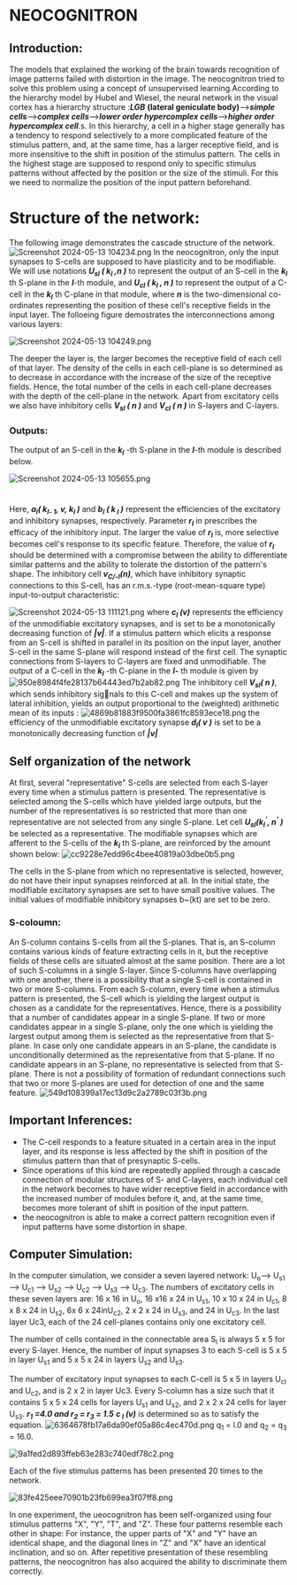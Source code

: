# NEOCOGNITRON
## Introduction:
The models that explained the working of the brain towards recognition of image patterns failed with distortion in the image. The neocognitron tried to solve this problem using a concept of unsupervised learning.According to the hierarchy model by Hubel and Wiesel, the neural network in the visual cortex has a hierarchy structure :***LGB*** **(lateral geniculate body)**-->***simple cells***-->***complex cells***-->***lower order hypercomplex cells***-->***higher order hypercomplex cell***.s. In this hierarchy, a cell in a higher stage generally has a tendency to respond selectively to a more complicated feature of the stimulus pattern, and, at the same time, has a larger receptive field, and is more insensitive to the shift in position of the stimulus pattern. The cells in the highest 
stage are supposed to respond only to specific stimulus patterns without affected by the position or the size of the stimuli. For  this we need to normalize the position of the input pattern beforehand.

# Structure of the network:

The following image demonstrates the cascade structure of the network.
![Screenshot 2024-05-13 104234.png](../_resources/Screenshot%202024-05-13%20104234.png)
In the neocognitron, only the input synapses to S-cells are supposed to have plasticity and to be modifiable. We will use notations ***U<sub>sl</sub> ( k<sub>l</sub> ,n )*** to represent the output of an S-cell in the ***k<sub>l</sub>*** th S-plane in the ***l***-th module, and ***U<sub>cl</sub> ( k<sub>l</sub> , n )*** to represent the output of a C-cell in the ***k<sub>l</sub>*** th C-plane in that module, where ***n*** is the two-dimensional co-ordinates representing the position of these cell's receptive fields in the input layer. 
The folloeing figure demostrates the interconnections among various layers:


![Screenshot 2024-05-13 104249.png](../_resources/Screenshot%202024-05-13%20104249.png)

The deeper the layer is, the larger becomes the receptive field of each cell of that layer. The density of the cells in each cell-plane is so determined as to decrease in accordance with the 
increase of the size of the receptive fields. Hence, the total number of the cells in each cell-plane decreases with the depth of the cell-plane in the network.
Apart from excitatory cells we also have inhibitory cells ***V<sub>sl</sub> ( n )*** and ***V<sub>cl</sub> ( n )*** in S-layers and C-layers. 
### Outputs:
The output of an S-cell in the ***k<sub>l</sub>*** -th S-plane in the ***l***-th module is described below. 


![Screenshot 2024-05-13 105655.png](../_resources/Screenshot%202024-05-13%20105655.png)

<img src="../_resources/Screenshot%202024-05-13%20105704.png" width="100" height="10">

Here, ***a<sub>l</sub>( k<sub>l- 1</sub>, v, k<sub>l</sub> )*** and ***b<sub>l</sub> ( k<sub> l</sub> )*** represent the efficiencies of the excitatory and inhibitory synapses, respectively. Parameter ***r<sub>l</sub>*** in prescribes the efficacy of the inhibitory input. The larger the value of ***r<sub>l</sub>*** is, more 
selective becomes cell's response to its specific feature. Therefore, the value of ***r<sub>l</sub>*** should be determined with a compromise between the ability to differentiate similar patterns and the ability to tolerate the distortion of the pattern's shape. 
The inhibitory cell ***v<sub>C/-l</sub>(n)***, which have inhibitory synaptic connections to this S-cell, has an r.m.s.-type (root-mean-square type) input-to-output characteristic:


![Screenshot 2024-05-13 111121.png](../_resources/Screenshot%202024-05-13%20111121.png)
where ***c<sub>l</sub> (v)*** represents the efficiency of the unmodifiable excitatory synapses, and is set to be a monotonically decreasing function of ***|v|***. If a stimulus pattern which elicits a response from an S-cell is shifted in parallel in its position on the input layer, another S-cell in the same S-plane will respond instead of the first cell. The synaptic connections from S-layers to C-layers are fixed and unmodifiable.
The output of a C-cell 
in the ***k<sub>l</sub>*** -th C-plane in the ***l-*** th module is given by
![950e8984f4fe28137b64443ed7b2ab82.png](../_resources/950e8984f4fe28137b64443ed7b2ab82.png)
The inhibitory cell ***V<sub>sl</sub>( n )***, which sends inhibitory signals to this C-cell and makes up the system of lateral inhibition, yields an output proportional to the (weighted) arithmetic mean of its inputs : 
![4869b81883f9500fa3861fc8593ece18.png](../_resources/4869b81883f9500fa3861fc8593ece18.png)
the efficiency of the unmodifiable 
excitatory synapse ***d<sub>l</sub>( v )*** is set to be a monotonically decreasing function of ***|v|***

## Self organization of the network
At first, several "representative" S-cells are selected from each S-layer every time when a stimulus pattern is presented. The representative is selected among the S-cells which have yielded large outputs, but the number of the representatives is so restricted that more than one representative are not selected from any single S-plane. Let cell ***U<sub>sl</sub>(k<sub>l</sub><sup>'</sup>, n<sup>'</sup> )*** be selected as a representative. The modifiable synapses which are afferent to the S-cells of the ***k<sub>l</sub>*** th S-plane, are reinforced by the amount shown below:
![cc9228e7edd96c4bee40819a03dbe0b5.png](../_resources/cc9228e7edd96c4bee40819a03dbe0b5.png)

The cells in the S-plane from which no representative is selected, however, do not have their input synapses reinforced at all. In the initial state, the modifiable excitatory synapses are set to have small positive values. The initial values of 
modifiable inhibitory synapses b~(kt) are set to be zero. 
### S-coloumn:
An S-column contains S-cells from all the S-planes. That is, an S-column contains various kinds of feature extracting cells in it, but the receptive fields of these cells are situated almost at the same position. There are a lot of such S-columns in a single S-layer. Since S-columns have overlapping with one another, there is a possibility that a single S-cell is contained in two or more S-columns.
From each S-column, every time when a stimulus 
pattern is presented, the S-cell which is yielding the largest output is chosen as a candidate for the representatives. Hence, there is a possibility that a number of candidates appear in a single S-plane. If two or more candidates appear in a single S-plane, only the one which is yielding the largest output among them is selected as the representative from that S-plane. In case only one candidate appears in an S-plane, the candidate is unconditionally determined as the representative from that S-plane. If no candidate appears in an S-plane, no representative is selected from that S-plane. There is not a possibility of formation of redundant connections such that two or more S-planes are used for detection of one and the same feature.
![549d108399a17ec13d9c2a2789c03f3b.png](../_resources/549d108399a17ec13d9c2a2789c03f3b.png)

## Important Inferences:
- The C-cell responds to a feature situated in a certain area in the input layer, and its response is less affected by the shift in position of the stimulus pattern than that of presynaptic S-cells. 
- Since operations of this kind are repeatedly applied through a cascade connection of modular structures of S- and C-layers, each individual cell in the network becomes to have wider receptive field in accordance with the increased number of modules before it, and, at the same time, becomes more tolerant of shift in position of the input pattern.
- the neocognitron is able to make a correct pattern recognition even if input patterns have some distortion in shape. 

## Computer Simulation:
In the computer simulation, we consider a seven layered network: U<sub>o</sub>--> U<sub>s1</sub> --> U<sub>c1</sub> --> U<sub>s2</sub> --> U<sub>c2</sub> --> U<sub>s3</sub> --> U<sub>c3</sub>. The numbers of excitatory cells in these seven layers are: 16 x 16 in U<sub>o</sub>, 16 x16 x 24 in U<sub>s1</sub>, 10 x 10 x 24 in U<sub>c1</sub>, 8 x 8 x 24 in U<sub>s2</sub>, 6x 6 x 24inU<sub>c2</sub>, 2 x 2 x 24 in U<sub>s3</sub>, and 24 in U<sub>c3</sub>. In the last layer Uc3, each of the 24 cell-planes contains only one excitatory cell.

The number of cells contained in the connectable 
area S<sub>l</sub> is always 5 x 5 for every S-layer. Hence, the number of input synapses 3 to each S-cell is 5 x 5 in layer U<sub>s1</sub> and 5 x 5 x 24 in layers U<sub>s2</sub> and U<sub>s3</sub>.

The number of excitatory input synapses to each 
C-cell is 5 x 5 in layers U<sub>cl</sub> and U<sub>c2</sub>, and is 2 x 2 in layer Uc3. Every S-column has a size such that it contains 5 x 5 x 24 cells for layers U<sub>s1</sub> and U<sub>s2</sub>, and 2 x 2 x 24 cells for layer U<sub>s3</sub>.
 ***r<sub>1</sub> =4.0 and r<sub>2</sub> = r<sub>3</sub> = 1.5***
***c<sub> l</sub> (v)*** is determined so as to satisfy the equation.
![6364678fb17a6da90ef05a86c4ec470d.png](../_resources/6364678fb17a6da90ef05a86c4ec470d.png)
q<sub>1</sub> = l.0 and q<sub>2</sub> = q<sub>3</sub> = 16.0.


![9a1fed2d893ffeb63e283c740edf78c2.png](../_resources/9a1fed2d893ffeb63e283c740edf78c2.png)

Each of the five stimulus patterns has been presented 20 times to the network.

![83fe425eee70901b23fb699ea3f07ff8.png](../_resources/83fe425eee70901b23fb699ea3f07ff8.png)

In one experiment, the ueocognitron has been self-organized using four stimulus patterns "X", "Y", "T", and "Z". These four patterns resemble each other in shape: For instance, the upper parts of "X" and "Y" have an identical shape, and the diagonal lines in "Z" and "X" have an identical inclination, and so on. After repetitive presentation of these resembling patterns, the neocognitron has also acquired the ability to discriminate them correctly. 








